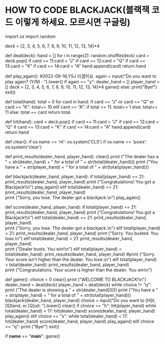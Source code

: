 # HOW TO CODE BLACKJACK(블랙잭 코드 이렇게 하세요. 모르시면 구글링)

import os
import random

deck = [2, 3, 4, 5, 6, 7, 8, 9, 10, 11, 12, 13, 14]*4

def deal(deck):
    hand = []
    for i in range(2):
	    random.shuffle(deck)
	    card = deck.pop()
	    if card == 11:card = "J"
	    if card == 12:card = "Q"
	    if card == 13:card = "K"
	    if card == 14:card = "A"
	    hand.append(card)
    return hand

def play_again(): #2022-09-16,YSJ 리겜이요. 
    again = input("Do you want to play again? (Y/N) : ").lower()
    if again == "y":
	    dealer_hand = []
	    player_hand = []
	    deck = [2, 3, 4, 5, 6, 7, 8, 9, 10, 11, 12, 13, 14]*4
	    game()
    else:
	    print("Bye!")
	    exit()

def total(hand):
    total = 0
    for card in hand:
	    if card == "J" or card == "Q" or card == "K":
	        total+= 10
	    elif card == "A":
	        if total >= 11: total+= 1
	        else: total+= 11
	    else: total += card
    return total

def hit(hand):
	card = deck.pop()
	if card == 11:card = "J"
	if card == 12:card = "Q"
	if card == 13:card = "K"
	if card == 14:card = "A"
	hand.append(card)
	return hand

def clear():
	if os.name == 'nt':
		os.system('CLS')
	if os.name == 'posix':
		os.system('clear')

def print_results(dealer_hand, player_hand):
	clear()
	print ("The dealer has a " + str(dealer_hand) + " for a total of " + str(total(dealer_hand)))
	print ("You have a " + str(player_hand) + " for a total of " + str(total(player_hand)))

def blackjack(dealer_hand, player_hand):
	if total(player_hand) == 21:
		print_results(dealer_hand, player_hand)
		print ("Congratulations! You got a Blackjack!\n")
		play_again()
	elif total(dealer_hand) == 21:
		print_results(dealer_hand, player_hand)		
		print ("Sorry, you lose. The dealer got a blackjack.\n")
		play_again()

def score(dealer_hand, player_hand):
	if total(player_hand) == 21:
		print_results(dealer_hand, player_hand)
		print ("Congratulations! You got a Blackjack!\n")
	elif total(dealer_hand) == 21:
		print_results(dealer_hand, player_hand)		
		print ("Sorry, you lose. The dealer got a blackjack.\n")
	elif total(player_hand) > 21:
		print_results(dealer_hand, player_hand)
		print ("Sorry. You busted. You lose.\n")
	elif total(dealer_hand) > 21:
		print_results(dealer_hand, player_hand)			   
		print ("Dealer busts. You win!\n")
	elif total(player_hand) < total(dealer_hand):
		print_results(dealer_hand, player_hand)
        #print ("Sorry. Your score isn't higher than the dealer. You lose.\n")
	elif total(player_hand) > total(dealer_hand):
		print_results(dealer_hand, player_hand)			   
		print ("Congratulations. Your score is higher than the dealer. You win\n")		

def game():
	choice = 0
	clear()
	print ("WELCOME TO BLACKJACK!\n")
	dealer_hand = deal(deck)
	player_hand = deal(deck)
	while choice != "q":
		print ("The dealer is showing a " + str(dealer_hand[0]))
		print ("You have a " + str(player_hand) + " for a total of " + str(total(player_hand)))
		blackjack(dealer_hand, player_hand)
		choice = input("Do you want to [H]it, [S]tand, or [Q]uit: ").lower()
		clear()
		if choice == "h":
			hit(player_hand)
			while total(dealer_hand) < 17:
				hit(dealer_hand)
			score(dealer_hand, player_hand)
			play_again()
		elif choice == "s":
			while total(dealer_hand) < 17:
				hit(dealer_hand)
			score(dealer_hand, player_hand)
			play_again()
		elif choice == "q":
			print ("Bye!")
			exit()
	
if __name__ == "__main__":
    game()
